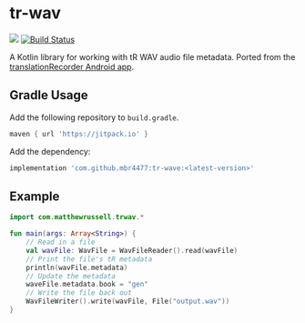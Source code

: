 # tr-wav
[![](https://jitpack.io/v/mbr4477/tr-wave.svg)](https://jitpack.io/#mbr4477/tr-wave)
[![Build Status](https://travis-ci.org/mbr4477/tr-wav.svg?branch=master)](https://travis-ci.org/mbr4477/tr-wav)

A Kotlin library for working with tR WAV audio file metadata. 
Ported from the [translationRecorder Android app](https://github.com/WycliffeAssociates/translationRecorder/tree/dev/translationRecorder/app/src/main/java/org/wycliffeassociates/translationrecorder/wav).

## Gradle Usage
Add the following repository to `build.gradle`.
```groovy
maven { url 'https://jitpack.io' }
```
Add the dependency:
```groovy
implementation 'com.github.mbr4477:tr-wave:<latest-version>'
```
## Example
```kotlin
import com.matthewrussell.trwav.*

fun main(args: Array<String>) {
    // Read in a file
    val wavFile: WavFile = WavFileReader().read(wavFile)
    // Print the file's tR metadata
    println(wavFile.metadata)
    // Update the metadata
    waveFile.metadata.book = "gen"
    // Write the file back out
    WavFileWriter().write(wavFile, File("output.wav"))
}
```